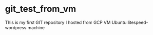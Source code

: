 # git_test_from_vm
This is my first GIT repository I hosted from GCP VM Ubuntu litespeed-wordpress machine 
